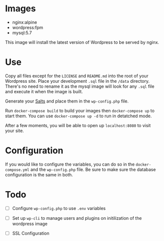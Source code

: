 # Images
- nginx:alpine
- wordpress:fpm
- mysql:5.7

This image will install the latest version of Wordpress to be served by nginx.

# Use
Copy all files except for the `LICENSE` and `README.md` into the root of your Wordpress site.
Place your development `.sql` file in the `/data` directory. There's no need to rename
it as the mysql image will look for any `.sql` file and execute it when the image is built.

Generate your [Salts](https://api.wordpress.org/secret-key/1.1/salt/) and place them
in the `wp-config.php` file.

Run `docker-compose build` to build your images then `docker-compose up` to start them.
You can use `docker-compose up -d` to run in detatched mode.

After a few moments, you will be able to open up `localhost:8080` to visit your site.

# Configuration
If you would like to configure the variables, you can do so in the `docker-compose.yml`
and the `wp-config.php` file. Be sure to make sure the database configuration is the
same in both.

# Todo
- [ ] Configure `wp-config.php` to use `.env` variables
- [ ] Set up `wp-cli` to manage users and plugins on initilization of the wordpress image
- [ ] SSL Configuration


